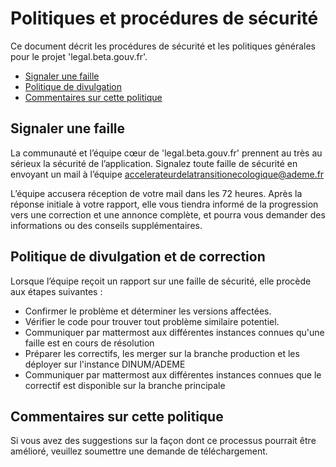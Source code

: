 # Politiques et procédures de sécurité

Ce document décrit les procédures de sécurité et les politiques générales pour le projet 'legal.beta.gouv.fr'.

  * [Signaler une faille](#signaler-une-faille)
  * [Politique de divulgation](#politique-de-divulgation)
  * [Commentaires sur cette politique](#commentaires-sur-cette-politique)

## Signaler une faille

La communauté et l’équipe cœur de 'legal.beta.gouv.fr' prennent au très au sérieux la sécurité de l’application.
Signalez toute faille de sécurité en envoyant un mail à l’équipe accelerateurdelatransitionecologique@ademe.fr

L’équipe accusera réception de votre mail dans les 72 heures. Après la réponse initiale à votre rapport, elle vous tiendra informé de la progression vers une correction et une annonce complète, et pourra vous demander des informations ou des conseils supplémentaires.

## Politique de divulgation et de correction

Lorsque l’équipe reçoit un rapport sur une faille de sécurité, elle procède aux étapes suivantes :

  * Confirmer le problème et déterminer les versions affectées.
  * Vérifier le code pour trouver tout problème similaire potentiel.
  * Communiquer par mattermost aux différentes instances connues qu'une faille est en cours de résolution
  * Préparer les correctifs, les merger sur la branche production et les déployer sur l'instance DINUM/ADEME
  * Communiquer par mattermost aux différentes instances connues que le correctif est disponible sur la branche principale

## Commentaires sur cette politique

Si vous avez des suggestions sur la façon dont ce processus pourrait être amélioré, veuillez soumettre une demande de téléchargement.
